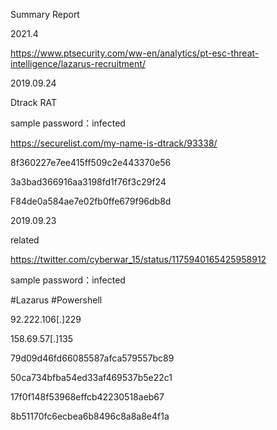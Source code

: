 Summary Report

2021.4

https://www.ptsecurity.com/ww-en/analytics/pt-esc-threat-intelligence/lazarus-recruitment/


2019.09.24

Dtrack RAT

sample password：infected

https://securelist.com/my-name-is-dtrack/93338/

8f360227e7ee415ff509c2e443370e56

3a3bad366916aa3198fd1f76f3c29f24

F84de0a584ae7e02fb0ffe679f96db8d



2019.09.23

related

https://twitter.com/cyberwar_15/status/1175940165425958912

sample password：infected

#Lazarus #Powershell

92.222.106[.]229

158.69.57[.]135

79d09d46fd66085587afca579557bc89

50ca734bfba54ed33af469537b5e22c1

17f0f148f53968effcb42230518aeb67

8b51170fc6ecbea6b8496c8a8a8e4f1a

